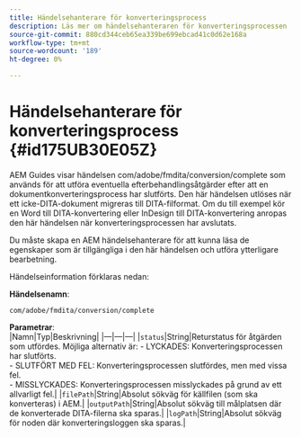 ```yaml
---
title: Händelsehanterare för konverteringsprocess
description: Läs mer om händelsehanteraren för konverteringsprocessen
source-git-commit: 880cd344ceb65ea339be699ebcad41c0d62e168a
workflow-type: tm+mt
source-wordcount: '189'
ht-degree: 0%

---
```


# Händelsehanterare för konverteringsprocess {#id175UB30E05Z}

AEM Guides visar händelsen com/adobe/fmdita/conversion/complete som används för att utföra eventuella efterbehandlingsåtgärder efter att en dokumentkonverteringsprocess har slutförts. Den här händelsen utlöses när ett icke-DITA-dokument migreras till DITA-filformat. Om du till exempel kör en Word till DITA-konvertering eller InDesign till DITA-konvertering anropas den här händelsen när konverteringsprocessen har avslutats.

Du måste skapa en AEM händelsehanterare för att kunna läsa de egenskaper som är tillgängliga i den här händelsen och utföra ytterligare bearbetning.

Händelseinformation förklaras nedan:

**Händelsenamn**:

```HTTP
com/adobe/fmdita/conversion/complete 
```

**Parametrar**:\
|Namn|Typ|Beskrivning| |—|—|—| |`status`|String|Returstatus för åtgärden som utfördes. Möjliga alternativ är: - LYCKADES: Konverteringsprocessen har slutförts. <br> - SLUTFÖRT MED FEL: Konverteringsprocessen slutfördes, men med vissa fel. <br>- MISSLYCKADES: Konverteringsprocessen misslyckades på grund av ett allvarligt fel.| |`filePath`|String|Absolut sökväg för källfilen \(som ska konverteras\) i AEM.| |`outputPath`|String|Absolut sökväg till målplatsen där de konverterade DITA-filerna ska sparas.| |`logPath`|String|Absolut sökväg för noden där konverteringsloggen ska sparas.|
